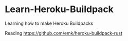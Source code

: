 # Learn-Heroku-Buildpack

Learning how to make Heroku Buildpacks

Reading https://github.com/emk/heroku-buildpack-rust
